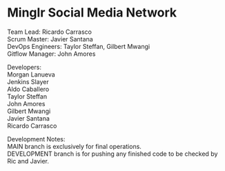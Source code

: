 # Minglr Social Media Network

Team Lead: Ricardo Carrasco<br />
Scrum Master: Javier Santana<br />
DevOps Engineers: Taylor Steffan, Gilbert Mwangi<br />
Gitflow Manager: John Amores<br />

Developers:<br />
Morgan Lanueva<br />
Jenkins Slayer<br />
Aldo Caballero<br />
Taylor Steffan<br />
John Amores<br />
Gilbert Mwangi<br />
Javier Santana<br />
Ricardo Carrasco<br />

Development Notes:<br />
MAIN branch is exclusively for final operations.<br />
DEVELOPMENT branch is for pushing any finished code to be checked by Ric and Javier.<br />
